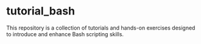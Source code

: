# tutorial_bash
This repository is a collection of tutorials and hands-on exercises designed to introduce and enhance Bash scripting skills.
